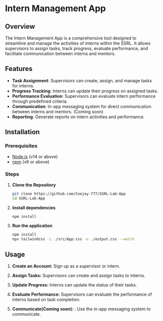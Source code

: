 # Intern Management App

## Overview

The Intern Management App is a comprehensive tool designed to streamline and manage the activities of interns within the SSRL. It allows supervisors to assign tasks, track progress, evaluate performance, and facilitate communication between interns and mentors.

## Features

- **Task Assignment**: Supervisors can create, assign, and manage tasks for interns.
- **Progress Tracking**: Interns can update their progress on assigned tasks.
- **Performance Evaluation**: Supervisors can evaluate intern performance through predefined criteria.
- **Communication**: In-app messaging system for direct communication between interns and mentors. (Coming soon)
- **Reporting**: Generate reports on intern activities and performance.

## Installation

### Prerequisites

- [Node.js](https://nodejs.org/) (v14 or above)
- [npm](https://www.npmjs.com/) (v6 or above)

### Steps

1. **Clone the Repository**

   ```bash
   git clone https://github.com/Ceejay-777/SSRL-Lab-App
   cd SSRL-Lab-App

2. **Install dependencies**

   ```bash
   npm install

3. **Run the application**

    ```bash
    npm install
    npx tailwindcss -i ./src/App.css -o ./output.css --watch

## Usage 
1. **Create an Account:** Sign up as a supervisor or intern.

2. **Assign Tasks:** Supervisors can create and assign tasks to interns.

3. **Update Progress:** Interns can update the status of their tasks.

4. **Evaluate Performance:** Supervisors can evaluate the performance of interns based on task completion.

5. **Communicate(Coming soon):** : Use the in-app messaging system to communicate.
